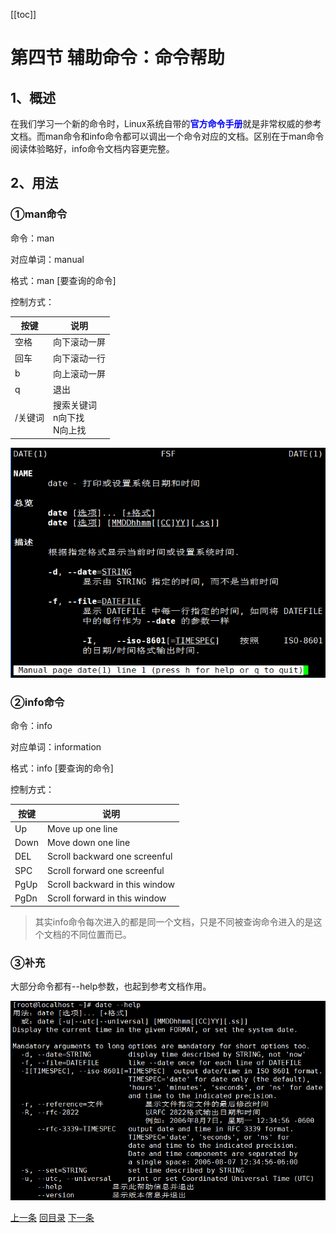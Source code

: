 [[toc]]

# 第四节 辅助命令：命令帮助



## 1、概述

在我们学习一个新的命令时，Linux系统自带的<span style="color:blue;font-weight:bold;">官方命令手册</span>就是非常权威的参考文档。而man命令和info命令都可以调出一个命令对应的文档。区别在于man命令阅读体验略好，info命令文档内容更完整。



## 2、用法

### ①man命令

命令：man

对应单词：manual

格式：man [要查询的命令]

控制方式：

| 按键    | 说明                                 |
| ------- | ------------------------------------ |
| 空格    | 向下滚动一屏                         |
| 回车    | 向下滚动一行                         |
| b       | 向上滚动一屏                         |
| q       | 退出                                 |
| /关键词 | 搜索关键词<br />n向下找<br />N向上找 |

![./images](./images/img074.png)



### ②info命令

命令：info

对应单词：information

格式：info [要查询的命令]

控制方式：

| 按键 | 说明 |
| ---- | ---- |
|Up  |Move up one line                |
|Down|Move down one line              |
|DEL |Scroll backward one screenful   |
|SPC |Scroll forward one screenful    |
|PgUp|Scroll backward in this window  |
|PgDn|Scroll forward in this window   |

> 其实info命令每次进入的都是同一个文档，只是不同被查询命令进入的是这个文档的不同位置而已。



### ③补充

大部分命令都有--help参数，也起到参考文档作用。

![./images](./images/img075.png)



[上一条](verse04-02-echo.html) [回目录](verse04-00-index.html) [下一条](verse04-04-shutdown.html)